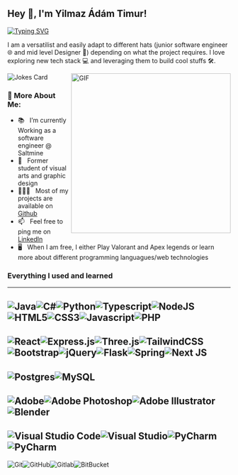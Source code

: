 ## Hey 👋, I'm Yilmaz Ádám Timur!
[![Typing SVG](https://readme-typing-svg.herokuapp.com?lines=Welcome+to+my+Github)](https://git.io/typing-svg)

I am a versatilist and easily adapt to different hats (junior software engineer 🌐 and mid level Designer 🎨) depending on what the project requires. I love exploring new tech stack 💻 and leveraging them to build cool stuffs 🛠️.

 <img src="https://readme-jokes.vercel.app/api?theme=nightowl" alt="Jokes Card" />
  
<img align="right" alt="GIF" src="https://media.giphy.com/media/L8K62iTDkzGX6/giphy.gif" width="360px"/>

### 🧐 More About Me:
- 📚 &nbsp; I’m currently Working as a software engineer @ Saltmine
- 🎨 &nbsp; Former student of visual arts and graphic design
- 👨🏻‍💻 &nbsp; Most of my projects are available on [Github](https://github.com/timur310?tab=repositories)
- 📫 &nbsp; Feel free to ping me on [LinkedIn](https://www.linkedin.com/in/ádám-timur-y-7885ba119/)
- 🖥 &nbsp; When I am free, I either Play Valorant and Apex legends or learn more about different programming languagues/web technologies <!--- 📝 &nbsp; Checkout my [resume](link here)-->

### Everything I used and learned 
  
---
<img alt="Java" src="https://img.shields.io/badge/java-%23ED8B00.svg?style=for-the-badge&logo=java&logoColor=white"/><img alt="C#" src="https://img.shields.io/badge/c%23-%23239120.svg?style=for-the-badge&logo=c-sharp&logoColor=white"/><img alt="Python" src="https://img.shields.io/badge/python-%2314354C.svg?style=for-the-badge&logo=python&logoColor=white"/><img alt="Typescript" src="https://img.shields.io/badge/TypeScript-007ACC?style=for-the-badge&logo=typescript&logoColor=white"/><img alt="NodeJS" src="https://img.shields.io/badge/node.js-%2343853D.svg?style=for-the-badge&logo=node-dot-js&logoColor=white"/><img alt="HTML5" src="https://img.shields.io/badge/html5-%23E34F26.svg?style=for-the-badge&logo=html5&logoColor=white"/><img alt="CSS3" src="https://img.shields.io/badge/css3-%231572B6.svg?style=for-the-badge&logo=css3&logoColor=white"/><img alt="Javascript" src="https://img.shields.io/badge/javascript-%23323330.svg?style=for-the-badge&logo=javascript&logoColor=%23F7DF1E"/><img alt="PHP" src="https://img.shields.io/badge/php-%23777BB4.svg?style=for-the-badge&logo=php&logoColor=white"/>
---
  <img alt="React" src="https://img.shields.io/badge/react-%2320232a.svg?style=for-the-badge&logo=react&logoColor=%2361DAFB"/><img alt="Express.js" src="https://img.shields.io/badge/express.js-%23404d59.svg?style=for-the-badge&logo=express&logoColor=%2361DAFB"/><img alt="Three.js" src="https://img.shields.io/badge/threejs-black?style=for-the-badge&logo=three.js&logoColor=white"/><img alt="TailwindCSS" src="https://img.shields.io/badge/tailwindcss-%2338B2AC.svg?style=for-the-badge&logo=tailwind-css&logoColor=white"/><img alt="Bootstrap" src="https://img.shields.io/badge/bootstrap-%23563D7C.svg?style=for-the-badge&logo=bootstrap&logoColor=white"/><img alt="jQuery" src="https://img.shields.io/badge/jquery-%230769AD.svg?style=for-the-badge&logo=jquery&logoColor=white"/><img alt="Flask" src="https://img.shields.io/badge/flask-%23000.svg?style=for-the-badge&logo=flask&logoColor=white"/><img alt="Spring" src="https://img.shields.io/badge/spring-%236DB33F.svg?style=for-the-badge&logo=spring&logoColor=white"/><img alt="Next JS" src="https://img.shields.io/badge/nextjs-%23000000.svg?style=for-the-badge&logo=next.js&logoColor=white"/>
---
<img alt="Postgres" src ="https://img.shields.io/badge/postgres-%23316192.svg?style=for-the-badge&logo=postgresql&logoColor=white"/><img alt="MySQL" src ="https://img.shields.io/badge/mysql-%2300f.svg?style=for-the-badge&logo=mysql&logoColor=white"/>
---
<img alt="Adobe" src="https://img.shields.io/badge/adobe-%23FF0000.svg?style=for-the-badge&logo=adobe&logoColor=white"/><img alt="Adobe Photoshop" src="https://img.shields.io/badge/adobephotoshop-%2331A8FF.svg?style=for-the-badge&logo=adobephotoshop&logoColor=white"/><img alt="Adobe Illustrator" src="https://img.shields.io/badge/adobeillustrator-%23FF9A00.svg?style=for-the-badge&logo=adobeillustrator&logoColor=white"/><img alt="Blender" src="https://img.shields.io/badge/blender-%23F5792A.svg?style=for-the-badge&logo=blender&logoColor=white"/>
---
<img alt="Visual Studio Code" src="https://img.shields.io/badge/VisualStudioCode-0078d7.svg?style=for-the-badge&logo=visual-studio-code&logoColor=white"/><img alt="Visual Studio" src="https://img.shields.io/badge/VisualStudio-5C2D91.svg?style=for-the-badge&logo=visual-studio&logoColor=white"/><img alt="PyCharm" src="https://img.shields.io/badge/pycharm-143?style=for-the-badge&logo=pycharm&logoColor=black&color=black&labelColor=green"/><img alt="PyCharm" src="https://img.shields.io/badge/IntelliJ%20IDEA-143?style=for-the-badge&logo=intellijidea&logoColor=black&color=black&labelColor=blue"/>
---
<img alt="Git" src="https://img.shields.io/badge/git-%23F05033.svg?style=for-the-badge&logo=git&logoColor=white"/><img alt="GitHub" src="https://img.shields.io/badge/github-%23121011.svg?style=for-the-badge&logo=github&logoColor=white"/><img src="https://img.shields.io/badge/GITLAB-3B3C36?style=for-the-badge&logo=gitlab&logoColor=white" alt="Gitlab" ></img><img src="https://img.shields.io/badge/bitbucket-%230047B3.svg?style=for-the-badge&logo=bitbucket&logoColor=white" alt="BitBucket" ></img>
